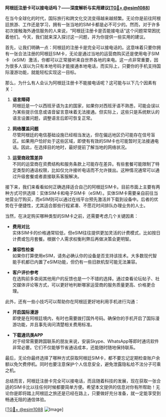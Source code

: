 **阿根廷注册卡可以接电话吗？——深度解析与实用建议[[TG💪+ @esim1088](https://t.me/s/esim1088)]**

在当今全球化的时代，国际旅行和跨文化交流变得越来越频繁。无论你是前往阿根廷旅游、工作还是学习，拥有一张当地的SIM卡都是必不可少的。然而，对于许多初次接触海外通信服务的人来说，“阿根廷注册卡是否能接电话”这个问题常常困扰着他们。今天，我们就来深入探讨这一问题，并为你提供一些实用的建议。

首先，让我们明确一点：阿根廷的注册卡是完全可以接电话的。这意味着只要你拥有一张合法注册的阿根廷SIM卡，无论是通过当地的运营商购买还是使用电子SIM卡（eSIM）激活，你都可以正常接听来自世界各地的来电。这一点非常重要，因为很多人误以为只有本地号码才能接通本地电话，而实际上，只要你的手机支持国际漫游功能，就能轻松实现这一目标。

那么，为什么有人会认为阿根廷注册卡不能接电话呢？这可能与以下几个因素有关：

1. **语言障碍**  
   阿根廷是一个以西班牙语为主的国家，如果你对西班牙语不熟悉，可能会误以为某些提示信息或语音留言意味着无法接通。但实际上，这些只是系统默认的语言设置问题，调整语言后即可恢复正常。

2. **网络覆盖问题**  
   尽管阿根廷的电信基础设施已经相当发达，但在偏远地区仍可能存在信号盲区。如果用户恰好处于这些区域，即使有有效的SIM卡也可能暂时无法接通电话。因此，在选择目的地时，最好提前了解当地的网络状况。

3. **运营商政策差异**  
   不同的运营商在资费结构和服务条款上可能存在差异。有些套餐可能限制了特定类型的通话权限，比如仅允许接听电话而不允许拨出。这种情况通常可以通过升级套餐或者直接联系客服解决。

接下来，我们来看看如何正确选择适合自己的阿根廷SIM卡。目前市面上主要有两种方式可供选择：实体SIM卡和电子SIM卡（eSIM）。实体SIM卡需要亲自前往当地营业厅购买，而eSIM则可以通过在线平台预先激活并下载到设备中。后者的优势在于便捷性，尤其适合那些行程紧凑、不愿花时间排队办理业务的人士。

当然，在决定购买哪种类型的SIM卡之前，还需要考虑几个关键因素：

- **费用对比**  
  实体SIM卡的价格通常较低，但eSIM往往提供更加灵活的计费模式，比如按日计费或包月套餐。根据个人需求权衡利弊后再做决策会更明智。

- **兼容性检查**  
  如果你打算使用eSIM，请务必确认你的设备是否支持该技术。大多数现代智能手机都已内置了eSIM功能，但仍有一些旧款机型可能无法兼容。

- **客户评价参考**  
  在选购前多查阅其他用户的反馈也是一个不错的选择。通过查看论坛帖子、社交媒体评论等方式，可以更好地判断哪家运营商的服务质量更高、价格更合理。

此外，还有一些小技巧可以帮助你在阿根廷更好地利用手机进行沟通：

- **开启国际漫游**  
  即使是在阿根廷境内，有时也需要拨打国外号码。确保你的手机开启了国际漫游功能，并且事先询问清楚相关费用标准。

- **下载通讯类APP**  
  对于经常需要跨国联系的朋友来说，安装Skype、WhatsApp等即时通讯软件非常必要。它们不仅能够节省通话成本，还能随时随地保持联系。

最后，无论你最终选择了哪种方式获取阿根廷SIM卡，都不要忘记定期检查账户余额以免欠费停机。同时也要注意保护个人信息安全，避免泄露隐私给不法分子可乘之机。

总结而言，阿根廷注册卡完全可以接电话，而且随着科技的发展，现在获取一张合适的SIM卡比以往任何时候都要简单方便。希望本文提供的信息对你有所帮助！无论你是即将踏上阿根廷之旅还是已经在路上，只要做好充分准备，就一定能享受到畅通无阻的通信体验。

[[TG💪+ @esim1088](https://t.me/s/esim1088) ![Image](https://i.postimg.cc/4NQfJmqS/Snipaste-2025-05-13-00-14-12.png)]